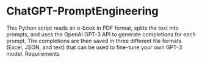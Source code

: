 # ChatGPT-PromptEngineering
This Python script reads an e-book in PDF format, splits the text into prompts, and uses the OpenAI GPT-3 API to generate completions for each prompt. The completions are then saved in three different file formats (Excel, JSON, and text) that can be used to fine-tune your own GPT-3 model.  Requirements

